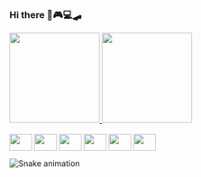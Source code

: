 ### Hi there 👋🎮💻🛹 

<a href="https://github.com/mateus-junio">
    <img height="160em" src="https://github-readme-stats.vercel.app/api?username=mateus-junio&amp;show_icons=true&amp;theme=radical&amp;include_all_commits=true&amp;count_private=true" style="max-width: 100%;">
  <img height="160em" src="https://github-readme-stats.vercel.app/api/top-langs/?username=mateus-junio&amp;layout=compact&amp;langs_count=7&amp;theme=radical" style="max-width: 100%;">
    
 </a>   

<a>
    
<div style="display: inline_block"><br>
   <img align="center" height="30" width="40" src="https://cdn.jsdelivr.net/gh/devicons/devicon/icons/java/java-original-wordmark.svg"/>
   <img align="center" height="30" width="40" src="https://cdn.jsdelivr.net/gh/devicons/devicon/icons/html5/html5-original.svg"/>  
   <img align="center" height="30" width="40" src="https://cdn.jsdelivr.net/gh/devicons/devicon/icons/git/git-original.svg"/>
   <img align="center" height="30" width="40" src="https://cdn.jsdelivr.net/gh/devicons/devicon/icons/github/github-original.svg"/>
   <img align="center" height="30" width="40" src="https://cdn.jsdelivr.net/gh/devicons/devicon/icons/css3/css3-original.svg"/> 
   <img align="center" height="30" width="40" src="https://cdn.jsdelivr.net/gh/devicons/devicon/icons/csharp/csharp-original.svg" />
   
    
</a>  
    
</div>    

<a> ![Snake animation](https://github.com/mateus-junio/mateus-junio/blob/output/github-contribution-grid-snake.svg)  </a>

<!--
**mateus-junio/mateus-junio** is a ✨ _special_ ✨ repository because its `README.md` (this file) appears on your GitHub profile.

Here are some ideas to get you started:

- 🔭 I’m currently working on ...
- 🌱 I’m currently learning ...
- 👯 I’m looking to collaborate on ...
- 🤔 I’m looking for help with ...
- 💬 Ask me about ...
- 📫 How to reach me: ...
- 😄 Pronouns: ...
- ⚡ Fun fact: ...
-->

